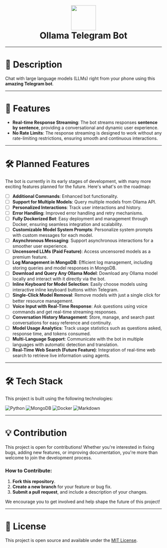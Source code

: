 <div align="center">
      <h1> <img src="https://ollama.com/public/ollama.png" width="80px"><br/>Ollama Telegram Bot</h1>
</div>

---

# 📖 Description

Chat with large language models (LLMs) right from your phone using this **amazing Telegram bot**.

---

# 🚀 Features

- **Real-time Response Streaming**: The bot streams responses **sentence by sentence**, providing a conversational and dynamic user experience.
- **No Rate Limits**: The response streaming is designed to work without any rate-limiting restrictions, ensuring smooth and continuous interactions.

---

# 🛠️ Planned Features

The bot is currently in its early stages of development, with many more exciting features planned for the future. Here's what's on the roadmap:

- [ ] **Additional Commands**: Enhanced bot functionality.
- [ ] **Support for Multiple Models**: Query multiple models from Ollama API.
- [ ] **Personalized Interactions**: Track user interactions and history.
- [ ] **Error Handling**: Improved error handling and retry mechanisms.
- [ ] **Fully Dockerized Bot**: Easy deployment and management through Docker, ensuring seamless integration and scalability.
- [ ] **Customizable Model System Prompts**: Personalize system prompts with custom messages for each model.
- [ ] **Asynchronous Messaging**: Support asynchronous interactions for a smoother user experience.
- [ ] **Uncensored LLMs (Paid Feature)**: Access uncensored models as a premium feature.
- [ ] **Log Management in MongoDB**: Efficient log management, including storing queries and model responses in MongoDB.
- [ ] **Download and Query Any Ollama Model**: Download any Ollama model locally and interact with it directly via the bot.
- [ ] **Inline Keyboard for Model Selection**: Easily choose models using interactive inline keyboard buttons within Telegram.
- [ ] **Single-Click Model Removal**: Remove models with just a single click for better resource management.
- [ ] **Voice Input with Real-Time Response**: Ask questions using voice commands and get real-time streaming responses.
- [ ] **Conversation History Management**: Store, manage, and search past conversations for easy reference and continuity.
- [ ] **Model Usage Analytics**: Track usage statistics such as questions asked, response time, and tokens consumed.
- [ ] **Multi-Language Support**: Communicate with the bot in multiple languages with automatic detection and translation.
- [ ] **Real-Time Web Search (Future Feature)**: Integration of real-time web search to retrieve live information using agents.

---

# 🛠️ Tech Stack

This project is built using the following technologies:

![Python](https://img.shields.io/badge/python-3670A0?style=for-the-badge&logo=python&logoColor=ffdd54)
![MongoDB](https://img.shields.io/badge/MongoDB-%234ea94b.svg?style=for-the-badge&logo=mongodb&logoColor=white)
![Docker](https://img.shields.io/badge/docker-%230db7ed.svg?style=for-the-badge&logo=docker&logoColor=white)
![Markdown](https://img.shields.io/badge/markdown-%23000000.svg?style=for-the-badge&logo=markdown&logoColor=white)

---

# 💡 Contribution

This project is open for contributions! Whether you're interested in fixing bugs, adding new features, or improving documentation, you're more than welcome to join the development process.

### How to Contribute:
1. **Fork this repository**.
2. **Create a new branch** for your feature or bug fix.
3. **Submit a pull request**, and include a description of your changes.

We encourage you to get involved and help shape the future of this project!

---

# 📄 License

This project is open source and available under the [MIT License](LICENSE).
